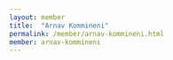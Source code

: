```yaml
---
layout: member
title:  "Arnav Kommineni"
permalink: /member/arnav-kommineni.html
member: arnav-kommineni
---
```

